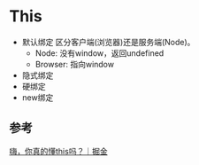 # This
- 默认绑定
  区分客户端(浏览器)还是服务端(Node)。
  - Node: 没有window，返回undefined
  - Browser: 指向window
- 隐式绑定
- 硬绑定
- new绑定

## 参考

[嗨，你真的懂this吗？｜掘金](https://juejin.cn/post/6844903805587619854) 

